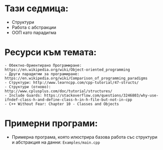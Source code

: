 # Тази седмица:
  - Структури
  - Работа с абстракции
  - ООП като парадигма

# Ресурси към темата:
    - Обектно-Ориентирано Програмиране: https://en.wikipedia.org/wiki/Object-oriented_programming
    - Други парадигми за програмиране: https://en.wikipedia.org/wiki/Comparison_of_programming_paradigms
    - Структури: http://www.learncpp.com/cpp-tutorial/47-structs/
    - Структури (отново): http://www.cplusplus.com/doc/tutorial/structures/
    - Include Guards: https://stackoverflow.com/questions/3246803/why-use-ifndef-class-h-and-define-class-h-in-h-file-but-not-in-cpp
    - C++ Without Fear: Chapter 10 - Classes and Objects
# Примерни програми:
   * Примерна програма, която илюстрира базова работа със структури и абстракция на данни:
        `Examples/main.cpp`
